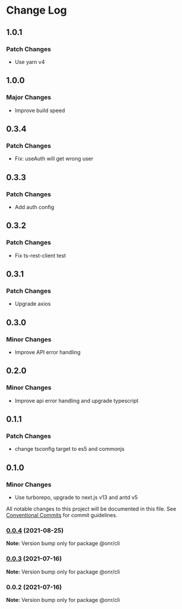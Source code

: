 # Change Log

## 1.0.1

### Patch Changes

- Use yarn v4

## 1.0.0

### Major Changes

- Improve build speed

## 0.3.4

### Patch Changes

- Fix: useAuth will get wrong user

## 0.3.3

### Patch Changes

- Add auth config

## 0.3.2

### Patch Changes

- Fix ts-rest-client test

## 0.3.1

### Patch Changes

- Upgrade axios

## 0.3.0

### Minor Changes

- Improve API error handling

## 0.2.0

### Minor Changes

- Improve api error handling and upgrade typescript

## 0.1.1

### Patch Changes

- change tsconfig target to es5 and commonjs

## 0.1.0

### Minor Changes

- Use turborepo, upgrade to next.js v13 and antd v5

All notable changes to this project will be documented in this file.
See [Conventional Commits](https://conventionalcommits.org) for commit guidelines.

### [0.0.4](https://github.com/OnrampLab/onr-react-ui/compare/@onr/cli@0.0.3...@onr/cli@0.0.4) (2021-08-25)

**Note:** Version bump only for package @onr/cli

### [0.0.3](https://github.com/OnrampLab/onr-react-ui/compare/@onr/cli@0.0.2...@onr/cli@0.0.3) (2021-07-16)

**Note:** Version bump only for package @onr/cli

### 0.0.2 (2021-07-16)

**Note:** Version bump only for package @onr/cli
